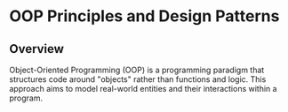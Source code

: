 # OOP Principles and Design Patterns

## Overview

Object-Oriented Programming (OOP) is a programming paradigm that structures code around "objects" rather than functions and logic. This approach aims to model real-world entities and their interactions within a program.


